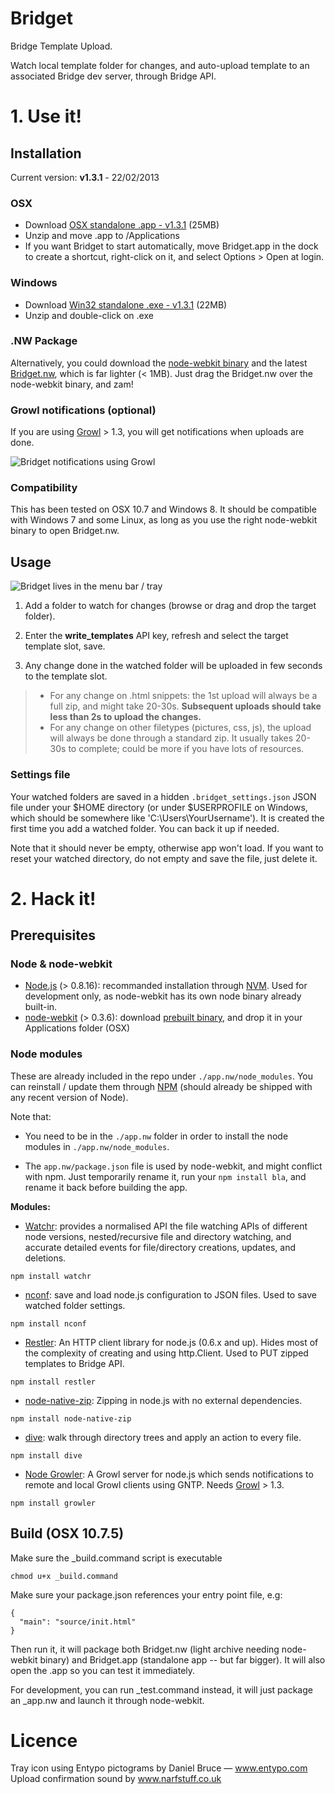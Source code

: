 # Bridget

Bridge Template Upload.

Watch local template folder for changes, and auto-upload template to an associated Bridge dev server, through Bridge API.

# 1. Use it!

## Installation

Current version: **v1.3.1** - 22/02/2013

### OSX

- Download [OSX standalone .app - v1.3.1](http://cl.ly/3N151n2n1J0Q/download/Bridget-1.3.1-osx.zip) (25MB)
- Unzip and move .app to /Applications
- If you want Bridget to start automatically, move Bridget.app in the dock to create a shortcut, right-click on it, and select Options > Open at login.

### Windows

- Download [Win32 standalone .exe - v1.3.1](http://cl.ly/2C3f163O0y41/download/Bridget-1.3.1-win32.zip) (22MB)
- Unzip and double-click on .exe

### .NW Package

Alternatively, you could download the [node-webkit binary](https://github.com/rogerwang/node-webkit#downloads) and the latest [Bridget.nw](https://github.com/julienma/Bridget/raw/master/build/Bridget.nw), which is far lighter (< 1MB).
Just drag the Bridget.nw over the node-webkit binary, and zam!

### Growl notifications (optional)

If you are using [Growl](http://growl.info) > 1.3, you will get notifications when uploads are done.

![Bridget notifications using Growl](https://raw.github.com/julienma/Bridget/master/readme_growl.png)

### Compatibility

This has been tested on OSX 10.7 and Windows 8.
It should be compatible with Windows 7 and some Linux, as long as you use the right node-webkit binary to open Bridget.nw.

## Usage

![Bridget lives in the menu bar / tray](https://raw.github.com/julienma/Bridget/master/readme_menu.png)

1. Add a folder to watch for changes (browse or drag and drop the target folder).

2. Enter the **write_templates** API key, refresh and select the target template slot, save.

3. Any change done in the watched folder will be uploaded in few seconds to the template slot.

> - For any change on .html snippets: the 1st upload will always be a full zip, and might take 20-30s. **Subsequent uploads should take less than 2s to upload the changes.**
> - For any change on other filetypes (pictures, css, js), the upload will always be done through a standard zip. It usually takes 20-30s to complete; could be more if you have lots of resources.

### Settings file

Your watched folders are saved in a hidden `.bridget_settings.json` JSON file under your $HOME directory (or under $USERPROFILE on Windows, which should be somewhere like 'C:\Users\YourUsername').
It is created the first time you add a watched folder.
You can back it up if needed.

Note that it should never be empty, otherwise app won't load.
If you want to reset your watched directory, do not empty and save the file, just delete it.

# 2. Hack it!

## Prerequisites

### Node & node-webkit

- [Node.js](http://nodejs.org/) (> 0.8.16): recommanded installation through [NVM](https://github.com/creationix/nvm). Used for development only, as node-webkit has its own node binary already built-in.
- [node-webkit](https://github.com/rogerwang/node-webkit) (> 0.3.6): download [prebuilt binary](https://github.com/rogerwang/node-webkit#downloads), and drop it in your Applications folder (OSX)

### Node modules

These are already included in the repo under `./app.nw/node_modules`.
You can reinstall / update them through [NPM](https://npmjs.org/) (should already be shipped with any recent version of Node).

Note that:

- You need to be in the `./app.nw` folder in order to install the node modules in `./app.nw/node_modules`.

- The `app.nw/package.json` file is used by node-webkit, and might conflict with npm. Just temporarily rename it, run your `npm install bla`, and rename it back before building the app.

**Modules:**

- [Watchr](https://github.com/bevry/watchr): provides a normalised API the file watching APIs of different node versions, nested/recursive file and directory watching, and accurate detailed events for file/directory creations, updates, and deletions.

```
npm install watchr
```

- [nconf](https://github.com/flatiron/nconf): save and load node.js configuration to JSON files. Used to save watched folder settings.

```
npm install nconf
```

- [Restler](https://github.com/danwrong/restler): An HTTP client library for node.js (0.6.x and up). Hides most of the complexity of creating and using http.Client. Used to PUT zipped templates to Bridge API.

```
npm install restler
```

- [node-native-zip](https://github.com/janjongboom/node-native-zip): Zipping in node.js with no external dependencies.

```
npm install node-native-zip
```

- [dive](https://github.com/pvorb/node-dive): walk through directory trees and apply an action to every file.

```
npm install dive
```

- [Node Growler](https://github.com/betamos/Node-Growler): A Growl server for node.js which sends notifications to remote and local Growl clients using GNTP. Needs [Growl](http://growl.info) > 1.3.

```
npm install growler
```

## Build (OSX 10.7.5)

Make sure the _build.command script is executable

```
chmod u+x _build.command
```

Make sure your package.json references your entry point file, e.g:
```
{
  "main": "source/init.html"
}
```

Then run it, it will package both Bridget.nw (light archive needing node-webkit binary) and Bridget.app (standalone app -- but far bigger).
It will also open the .app so you can test it immediately.

For development, you can run _test.command instead, it will just package an _app.nw and launch it through node-webkit.

# Licence

Tray icon using Entypo pictograms by Daniel Bruce — www.entypo.com
Upload confirmation sound by www.narfstuff.co.uk
